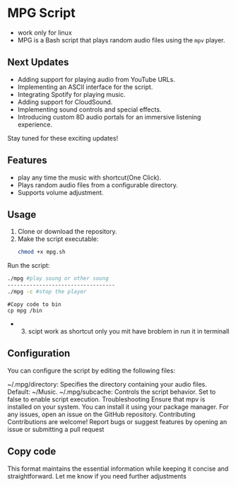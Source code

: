 

# MPG Script

- work only for linux
- MPG is a Bash script that plays random audio files using the `mpv` player.

## Next Updates

- Adding support for playing audio from YouTube URLs.
- Implementing an ASCII interface for the script.
- Integrating Spotify for playing music.
- Adding support for CloudSound.
- Implementing sound controls and special effects.
- Introducing custom 8D audio portals for an immersive listening experience.

Stay tuned for these exciting updates!

## Features

- play any time the music with shortcut(One Click).
- Plays random audio files from a configurable directory.
- Supports volume adjustment.

## Usage

1. Clone or download the repository.
2. Make the script executable:
   ```bash
   chmod +x mpg.sh
Run the script:
   ```bash
   ./mpg #play soung or other soung
----------------------------------
   ./mpg -c #stop the player
```
```fish
#Copy code to bin
cp mpg /bin
```
- 3. scipt work as shortcut only you mit have broblem in run it in terminall
 ## Configuration
You can configure the script by editing the following files:

~/.mpg/directory: Specifies the directory containing your audio files. Default: ~/Music.
~/.mpg/subcache: Controls the script behavior. Set to false to enable script execution.
Troubleshooting
Ensure that mpv is installed on your system. You can install it using your package manager.
For any issues, open an issue on the GitHub repository.
Contributing
Contributions are welcome! Report bugs or suggest features by opening an issue or submitting a pull request


## Copy code

This format maintains the essential information while keeping it concise and straightforward. Let me know if you need further adjustments
